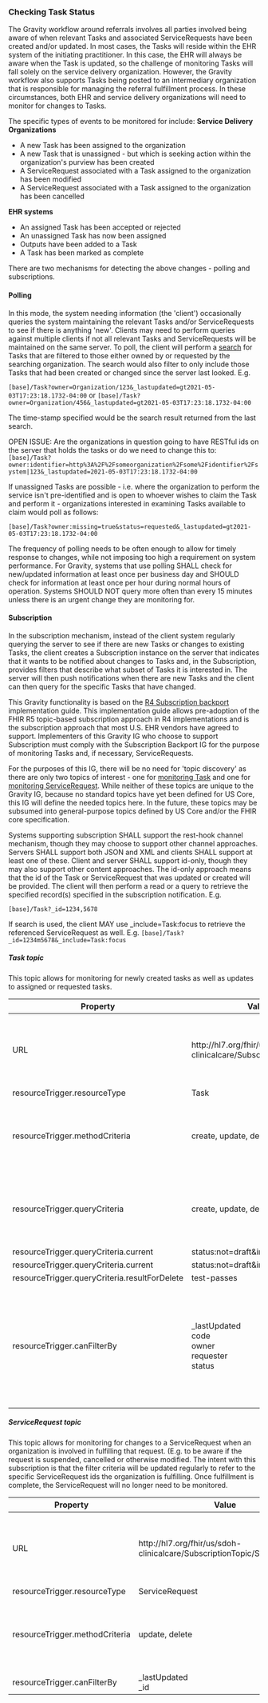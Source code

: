 ### Checking Task Status
The Gravity workflow around referrals involves all parties involved being aware of when relevant Tasks and associated ServiceRequests have been created and/or updated.
In most cases, the Tasks will reside within the EHR system of the initiating practitioner.  In this case, the EHR will always be aware when the Task is updated, so
the challenge of monitoring Tasks will fall solely on the service delivery organization.  However, the Gravity workflow also supports Tasks being posted to an
intermediary organization that is responsible for managing the referral fulfillment process.  In these circumstances, both EHR and service delivery organizations will
need to monitor for changes to Tasks.

The specific types of events to be monitored for include:
**Service Delivery Organizations**
* A new Task has been assigned to the organization
* A new Task that is unassigned - but which is seeking action within the organization's purview has been created
* A ServiceRequest associated with a Task assigned to the organization has been modified
* A ServiceRequest associated with a Task assigned to the organization has been cancelled

**EHR systems**
* An assigned Task has been accepted or rejected
* An unassigned Task has now been assigned
* Outputs have been added to a Task
* A Task has been marked as complete


There are two mechanisms for detecting the above changes - polling and subscriptions.

#### Polling
In this mode, the system needing information (the 'client') occasionally queries the system maintaining the relevant Tasks and/or ServiceRequests to see if there is
anything 'new'.  Clients may need to perform queries against multiple clients if not all relevant Tasks and ServiceRequests will be maintained on the same server.
To poll, the client will perform a [search]({{site.data.fhir.path}}search.html) for Tasks that are filtered to those either owned by or requested by the searching organization.
The search would also filter to only include those Tasks that had been created or changed since the server last looked.
E.g.

```[base]/Task?owner=Organization/123&_lastupdated=gt2021-05-03T17:23:18.1732-04:00```
or
```[base]/Task?owner=Organization/456&_lastupdated=gt2021-05-03T17:23:18.1732-04:00```

The time-stamp specified would be the search result returned from the last search.  

OPEN ISSUE: Are the organizations in question going to have RESTful ids on the server that holds the tasks or do we need to change this to:
```[base]/Task?owner:identifier=http%3A%2F%2Fsomeorganization%2Fsome%2Fidentifier%2Fsystem|123&_lastupdated=2021-05-03T17:23:18.1732-04:00```

If unassigned Tasks are possible - i.e. where the organization to perform the service isn't pre-identified and is open to whoever wishes to claim the Task and perform it -
organizations interested in examining Tasks available to claim would poll as follows:

```[base]/Task?owner:missing=true&status=requested&_lastupdated=gt2021-05-03T17:23:18.1732-04:00```

The frequency of polling needs to be often enough to allow for timely response to changes, while not imposing too high a requirement on system performance.
For Gravity, systems that use polling SHALL check for new/updated information at least once per business day and SHOULD check for information at least once per hour during
normal hours of operation.  Systems SHOULD NOT query more often than every 15 minutes unless there is an urgent change they are monitoring for.

#### Subscription
In the subscription mechanism, instead of the client system regularly querying the server to see if there are new Tasks or changes to existing Tasks, the client creates a
Subscription instance on the server that indicates that it wants to be notified about changes to Tasks and, in the Subscription, provides filters that describe what
subset of Tasks it is interested in.  The server will then push notifications when there are new Tasks and the client can then query for the specific Tasks that have changed.

This Gravity functionality is based on the [R4 Subscription backport](http://hl7.org/fhir/uv/subscriptions-backport) implementation guide.  This implementation guide 
allows pre-adoption of the FHIR R5 topic-based subscription approach in R4 implementations and is the subscription approach that most U.S. EHR vendors have agreed to 
support.  Implementers of this Gravity IG who choose to support Subscription must comply with the Subscription Backport IG for the purpose of monitoring Tasks and, if
necessary, ServiceRequests.

For the purposes of this IG, there will be no need for 'topic discovery' as there are only two topics of interest - one for [monitoring Task](#task-topic) and one for [monitoring
ServiceRequest](#servicerequest-topic).  While neither of these topics are unique to the Gravity IG, because no standard topics have yet been defined for US Core, this IG will define the needed
topics here.  In the future, these topics may be subsumed into general-purpose topics defined by US Core and/or the FHIR core specification.

Systems supporting subscription SHALL support the rest-hook channel mechanism, though they may choose to support other channel approaches.  Servers SHALL support both
JSON and XML and clients SHALL support at least one of these.  Client and server SHALL support id-only, though they may  also support other content approaches.  The
id-only approach means that the id of the Task or ServiceRequest that was updated or created will be provided.  The client will then perform a read or a query to
retrieve the specified record(s) specified in the subscription notification. E.g.

<code>[base]/Task?_id=1234,5678</code>

If search is used, the client MAY use _include=Task:focus to retrieve the referenced ServiceRequest as well.  E.g.
<code>[base]/Task?_id=1234m5678&_include=Task:focus</code>

##### Task topic
This topic allows for monitoring for newly created tasks as well as updates to assigned or requested tasks.

<table class="grid">
  <thead>
    <tr>
      <th>Property</th>
      <th>Value</th>
      <th>Notes</th>
    </tr>
  </thead>
  <tbody>
    <tr>
      <td>URL</td>
      <td>http://hl7.org/fhir/us/sdoh-clinicalcare/SubscriptionTopic/Task</td>
      <td>This is what will appear in <i>backport-topic-canonical</i> extension</td>
    </tr>
    <tr>
      <td>resourceTrigger.resourceType</td>
      <td>Task</td>
      <td/>
    </tr>
    <tr>
      <td>resourceTrigger.methodCriteria</td>
      <td>create, update, delete</td>
      <td>'delete' is not an expected action within the scope of this IG</td>
    </tr>
    <tr>
      <td>resourceTrigger.queryCriteria</td>
      <td>create, update, delete</td>
      <td>'delete' is not an expected action within the scope of this IG</td>
    </tr>
    <tr>
      <td>resourceTrigger.queryCriteria.current</td>
      <td>status:not=draft&amp;intent=order</td>
      <td/>
    </tr>
    <tr>
      <td>resourceTrigger.queryCriteria.current</td>
      <td>status:not=draft&amp;intent=order</td>
      <td/>
    </tr>
    <tr>
      <td>resourceTrigger.queryCriteria.resultForDelete</td>
      <td>test-passes</td>
      <td/>
    </tr>
    <tr>
      <td>resourceTrigger.canFilterBy</td>
      <td>_lastUpdated<br/>
        code<br/>
        owner<br/>
        requester<br/>
        status</td>
      <td>owner or requester will almost always be used.  code and status can be used to further filter if desired</td>
    </tr>
  </tbody>
</table>

##### ServiceRequest topic
This topic allows for monitoring for changes to a ServiceRequest when an organization is involved in fulfilling that request.  (E.g. to be
aware if the request is suspended, cancelled or otherwise modified.  The intent with this subscription is that the filter criteria will be
updated regularly to refer to the specific ServiceRequest ids the organization is fulfilling.  Once fulfillment is complete, the ServiceRequest
will no longer need to be monitored.

<table class="grid">
  <thead>
    <tr>
      <th>Property</th>
      <th>Value</th>
      <th>Notes</th>
    </tr>
  </thead>
  <tbody>
    <tr>
      <td>URL</td>
      <td>http://hl7.org/fhir/us/sdoh-clinicalcare/SubscriptionTopic/Servicerequest</td>
      <td>This is what will appear in <i>backport-topic-canonical</i> extension</td>
    </tr>
    <tr>
      <td>resourceTrigger.resourceType</td>
      <td>ServiceRequest</td>
      <td/>
    </tr>
    <tr>
      <td>resourceTrigger.methodCriteria</td>
      <td>update, delete</td>
      <td>'delete' is not an expected action within the scope of this IG</td>
    </tr>
    <tr>
      <td>resourceTrigger.canFilterBy</td>
      <td>_lastUpdated<br/>
        _id</td>
      <td/>
    </tr>
  </tbody>
</table>